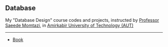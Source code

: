 ## Database

My "Database Design" course codes and projects, instructed by <a href="https://aut.ac.ir/cv/2345/Saeede%20Momtazi" target="_blank">Professor Saeede Momtazi</a>, in <a href="https://aut.ac.ir/en/" target="_blank">Amirkabir University of Technology (AUT)</a> <hr>

- <a href="https://www.db-book.com/db6/index.html" target="_blank">Book</a>
